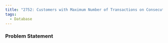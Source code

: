 ```yaml
---
title: "2752: Customers with Maximum Number of Transactions on Consecutive Days"
tags:
  - Database
---
```

### Problem Statement

